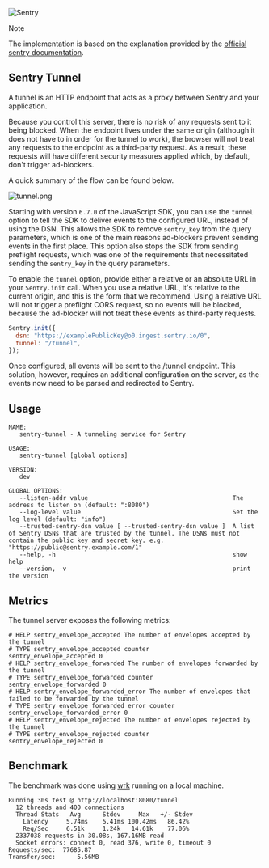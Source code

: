 ![Sentry](https://camo.githubusercontent.com/ebaaa2f1ab4b8efc7284c9f736e0de6f8fca212a6a14e0255ad1706d1e80f76d/68747470733a2f2f73656e7472792d6272616e642e73746f726167652e676f6f676c65617069732e636f6d2f73656e7472792d776f72646d61726b2d6461726b2d3238307838342e706e67)

> [!NOTE]
> The implementation is based on the explanation provided by the [official sentry documentation][sentry-tunnel-docs].

## Sentry Tunnel

A tunnel is an HTTP endpoint that acts as a proxy between Sentry and your application.

Because you control this server, there is no risk of any requests sent to it being blocked. When the endpoint lives under the same origin (although it does not have to in order for the tunnel to work), the browser will not treat any requests to the endpoint as a third-party request. As a result, these requests will have different security measures applied which, by default, don't trigger ad-blockers.

A quick summary of the flow can be found below.

![tunnel.png](https://docs.sentry.io/_next/image/?url=%2Fmdx-images%2Ftunnel-7ZZLHFR5.png%231374x1078&w=1920&q=75)

Starting with version `6.7.0` of the JavaScript SDK, you can use the `tunnel` option to tell the SDK to deliver events to the configured URL, instead of using the DSN. This allows the SDK to remove `sentry_key` from the query parameters, which is one of the main reasons ad-blockers prevent sending events in the first place. This option also stops the SDK from sending preflight requests, which was one of the requirements that necessitated sending the `sentry_key` in the query parameters.

To enable the `tunnel` option, provide either a relative or an absolute URL in your `Sentry.init` call. When you use a relative URL, it's relative to the current origin, and this is the form that we recommend. Using a relative URL will not trigger a preflight CORS request, so no events will be blocked, because the ad-blocker will not treat these events as third-party requests.

```js
Sentry.init({
  dsn: "https://examplePublicKey@o0.ingest.sentry.io/0",
  tunnel: "/tunnel",
});
```

Once configured, all events will be sent to the /tunnel endpoint. This solution, however, requires an additional configuration on the server, as the events now need to be parsed and redirected to Sentry.

## Usage

```
NAME:
   sentry-tunnel - A tunneling service for Sentry

USAGE:
   sentry-tunnel [global options]

VERSION:
   dev

GLOBAL OPTIONS:
   --listen-addr value                                        The address to listen on (default: ":8080")
   --log-level value                                          Set the log level (default: "info")
   --trusted-sentry-dsn value [ --trusted-sentry-dsn value ]  A list of Sentry DSNs that are trusted by the tunnel. The DSNs must not contain the public key and secret key. e.g. "https://public@sentry.example.com/1"
   --help, -h                                                 show help
   --version, -v                                              print the version
```

## Metrics
The tunnel server exposes the following metrics:

```
# HELP sentry_envelope_accepted The number of envelopes accepted by the tunnel
# TYPE sentry_envelope_accepted counter
sentry_envelope_accepted 0
# HELP sentry_envelope_forwarded The number of envelopes forwarded by the tunnel
# TYPE sentry_envelope_forwarded counter
sentry_envelope_forwarded 0
# HELP sentry_envelope_forwarded_error The number of envelopes that failed to be forwarded by the tunnel
# TYPE sentry_envelope_forwarded_error counter
sentry_envelope_forwarded_error 0
# HELP sentry_envelope_rejected The number of envelopes rejected by the tunnel
# TYPE sentry_envelope_rejected counter
sentry_envelope_rejected 0
```

## Benchmark
The benchmark was done using [wrk](https://github.com/wg/wrk) running on a local machine.

```
Running 30s test @ http://localhost:8080/tunnel
  12 threads and 400 connections
  Thread Stats   Avg      Stdev     Max   +/- Stdev
    Latency     5.74ms    5.41ms 100.42ms   86.42%
    Req/Sec     6.51k     1.24k   14.61k    77.06%
  2337038 requests in 30.08s, 167.16MB read
  Socket errors: connect 0, read 376, write 0, timeout 0
Requests/sec:  77685.87
Transfer/sec:      5.56MB
```

<!-- Links -->
[sentry-tunnel-docs]: https://docs.sentry.io/platforms/javascript/troubleshooting/#using-the-tunnel-option
